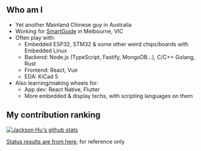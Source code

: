 ## Who am I

- Yet another Mainland Chinese guy in Australia
- Working for [SmartGuide](https://smartguide.com.au) in Melbourne, VIC
- Often play with:
  - Embedded ESP32, STM32 & some other weird chips/boards with Embedded Linux
  - Backend: Node.js (TypeScript, Fastify, MongoDB...), C/C++ Golang, Rust
  - Frontend: React, Vue
  - EDA: KiCad 5 
- Also learning/making wheels for:
  - App dev: React Native, Flutter
  - More embedded & display techs, with scripting languages on them

## My contribution ranking

[![Jackson Hu's github stats](https://github-readme-stats.vercel.app/api?username=huming2207&count_private=true)](https://github.com/huming2207)

[Status results are from here](https://github.com/anuraghazra/github-readme-stats), for reference only
